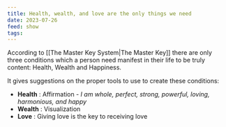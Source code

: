 ```yaml
---
title: Health, wealth, and love are the only things we need
date: 2023-07-26
feed: show
tags:
---
```


According to [[The Master Key System|The Master Key]] there are only three conditions which a person need manifest in their life to be truly content: Health, Wealth and Happiness.

It gives suggestions on the proper tools to use to create these conditions:

- __Health__ : Affirmation - *I am whole, perfect, strong, powerful, loving, harmonious, and happy*
- __Wealth__ : Visualization
- __Love__ : Giving love is the key to receiving love